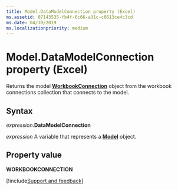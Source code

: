 ```yaml
---
title: Model.DataModelConnection property (Excel)
ms.assetid: 07143535-fb4f-6c66-a31c-c0613ce4c3cd
ms.date: 04/30/2019
ms.localizationpriority: medium
---
```



# Model.DataModelConnection property (Excel)

Returns the model **[WorkbookConnection](Excel.WorkbookConnection.md)** object from the workbook connections collection that connects to the model.


## Syntax

_expression_.**DataModelConnection**

_expression_ A variable that represents a **[Model](Excel.Model.md)** object.


## Property value

**WORKBOOKCONNECTION**




[!include[Support and feedback](~/includes/feedback-boilerplate.md)]